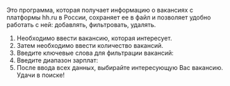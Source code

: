 Это программа, которая получает информацию о вакансиях с платформы hh.ru в России, сохраняет ее в файл и позволяет удобно работать с ней: добавлять, фильтровать, удалять.
1. Необходимо ввести вакансию, которая интересует.
2. Затем необходимо ввести количество вакансий.
3. Введите ключевые слова для фильтрации вакансий:
4. Введите диапазон зарплат:
5. После ввода всех данных, выбирайте интересующую Вас вакансию. Удачи в поиске!
